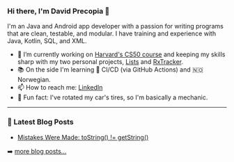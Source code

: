 ### Hi there, I'm David Precopia 👋  

I'm an Java and Android app developer with a passion for writing programs that are clean, testable, and modular. I have training and experience with Java, Kotlin, SQL, and XML.

- 🔭 I’m currently working on [Harvard's CS50 course](https://online-learning.harvard.edu/course/cs50-introduction-computer-science) and keeping my skills sharp with my two personal projects, [Lists](https://github.com/DavidPrecopia/Lists) and [RxTracker](https://github.com/DavidPrecopia/RxTracker).
- 📚 On the side I'm learning 🤖 CI/CD (via GitHub Actions) and 🇳🇴 Norwegian.
- 📫 How to reach me: [LinkedIn](https://www.linkedin.com/in/david-m-precopia/)
- 🚗 Fun fact: I've rotated my car's tires, so I'm basically a mechanic.

---

### 📕 Latest Blog Posts
<!-- MEDIUM:START -->
- [Mistakes Were Made: toString() != getString()](https://medium.com/@david.m.precopia/mistakes-were-made-tostring-getstring-735042dc1dac?source=rss-9a949e61c4e------2)
<!-- MEDIUM:END -->

➡️ [more blog posts...](https://medium.com/@david.m.precopia)

<!--
Tech Stack:
- JUnit 4 and 5
- RxJava
- Dagger
- Firebase
- MockK
- Mockito
- AssertJ
-->
